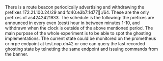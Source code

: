 There is a route beacon periodically advertising and withdrawing the prefixes 172.21.100.24/29 and fd40:e3b7:1d77:1234::/64. These are the only prefixes of as4242421933.
The schedule is the following: the prefixes are announced in every even (cest) hour in between minutes 1-10, and withdrawn when the clock is outside of the above mentioned period.
The main purpose of the whole experiment is to be able to spot the ghosting implementations.
The current state could be monitored on the prometheus or nrpe endpoint at test.nop.dn42 or one can query the last recorded ghosting state by telnetting the same endpoint and issuing commands from the banner.
